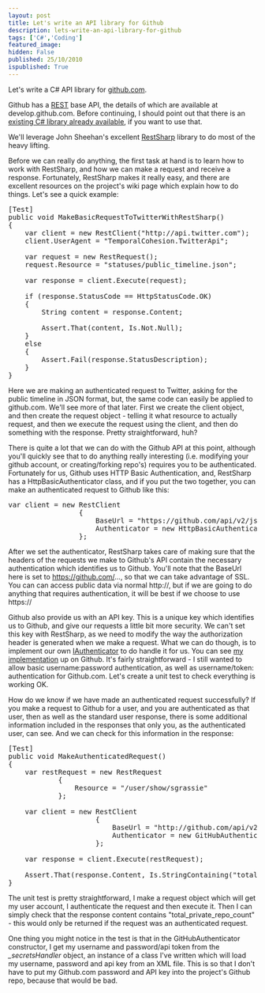 ```yaml
---
layout: post
title: Let's write an API library for Github
description: lets-write-an-api-library-for-github
tags: ['C#','Coding']
featured_image: 
hidden: False
published: 25/10/2010
ispublished: True
---
```

Let's write a C# API library for <a title="Github.com" href="http://www.github.com">github.com</a>.

Github has a <a title="Representational State Transfer on Wikipedia" href="http://en.wikipedia.org/wiki/Representational_State_Transfer">REST</a> base API, the details of which are available at develop.github.com. Before continuing, I should point out that there is an <a title="GitHubSharp on github.com" href="http://github.com/erikzaadi/GithubSharp">existing C# library already available</a>, if you want to use that.

We'll leverage John Sheehan's excellent <a title="johnsheehan's RestSharp on github.com" href="http://github.com/johnsheehan/RestSharp" target="_blank">RestSharp</a> library to do most of the heavy lifting.

Before we can really do anything, the first task at hand is to learn how to work with RestSharp, and how we can make a request and receive a response. Fortunately, RestSharp makes it really easy, and there are excellent resources on the project's wiki page which explain how to do things. Let's see a quick example:
<pre class="brush: csharp">[Test]
public void MakeBasicRequestToTwitterWithRestSharp()
{
	var client = new RestClient("http://api.twitter.com");
	client.UserAgent = "TemporalCohesion.TwitterApi";

	var request = new RestRequest();
	request.Resource = "statuses/public_timeline.json";

	var response = client.Execute(request);

	if (response.StatusCode == HttpStatusCode.OK)
	{
		String content = response.Content;

		Assert.That(content, Is.Not.Null);
	}
	else
	{
		Assert.Fail(response.StatusDescription);
	}
}</pre>
Here we are making an authenticated request to Twitter, asking for the public timeline in JSON format, but, the same code can easily be applied to github.com. We'll see more of that later. First we create the client object, and then create the request object - telling it what resource to actually request, and then we execute the request using the client, and then do something with the response. Pretty straightforward, huh?

There is quite a lot that we can do with the Github API at this point, although you'll quickly see that to do anything really interesting (i.e. modifying your github account, or creating/forking repo's) requires you to be authenticated. Fortunately for us, Github uses HTTP Basic Authentication, and, RestSharp has a HttpBasicAuthenticator class, and if you put the two together, you can make an authenticated request to Github like this:
<pre class="brush: csharp">var client = new RestClient
				 {
					 BaseUrl = "https://github.com/api/v2/json",
					 Authenticator = new HttpBasicAuthenticator("test", "test")
				 };</pre>
After we set the authenticator, RestSharp takes care of making sure that the headers of the requests we make to Github's API contain the necessary authentication which identifies us to Github. You'll note that the BaseUrl here is set to https://github.com/..., so that we can take advantage of SSL. You can can access public data via normal http://, but if we are going to do anything that requires authentication, it will be best if we choose to use https://

Github also provide us with an API key. This is a unique key which identifies us to Github, and give our requests a little bit more security. We can't set this key with RestSharp, as we need to modify the way the authorization header is generated when we make a request. What we can do though, is to implement our own <a title="RestSharp's IAuthenticator class" href="http://github.com/johnsheehan/RestSharp/blob/master/RestSharp/Authenticators/IAuthenticator.cs" target="_blank">IAuthenticator</a> to do handle it for us. You can see <a title="GitHubAuthenticator in the csharp-github-api" href="http://github.com/sgrassie/csharp-github-api/blob/master/csharp-github-api/GitHubAuthenticator.cs" target="_blank">my implementation</a> up on Github. It's fairly straightforward - I still wanted to allow basic username:password authentication, as well as username/token: authentication for Github.com. Let's create a unit test to check everything is working OK.

How do we know if we have made an authenticated request successfully? If you make a request to Github for a user, and you are authenticated as that user, then as well as the standard user response, there is some additional information included in the responses that only you, as the authenticated user, can see. And we can check for this information in the response:
<pre class="brush: csharp">[Test]
public void MakeAuthenticatedRequest()
{
	var restRequest = new RestRequest
            {
                Resource = "/user/show/sgrassie"
            };

	var client = new RestClient
					 {
						 BaseUrl = "http://github.com/api/v2/json",
						 Authenticator = new GitHubAuthenticator(_secretsHandler.Username, _secretsHandler.Password, true)
					 };

	var response = client.Execute(restRequest);

	Assert.That(response.Content, Is.StringContaining("total_private_repo_count"));
}</pre>
The unit test is pretty straightforward, I make a request object which will get my user account, I authenticate the request and then execute it. Then I can simply check that the response content contains "total_private_repo_count" - this would only be returned if the request was an authenticated request.

One thing you might notice in the test is that in the GitHubAuthenticator constructor, I get my username and password/api token from the <em>_secretsHandler</em> object, an instance of a class I've written which will load my username, password and api key from an XML file. This is so that I don't have to put my Github.com password and API key into the project's Github repo, because that would be bad.
